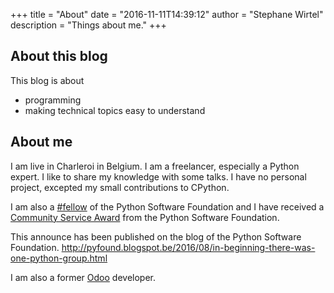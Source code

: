 +++
title = "About"
date = "2016-11-11T14:39:12"
author = "Stephane Wirtel"
description = "Things about me."
+++

## About this blog

This blog is about

* programming
* making technical topics easy to understand


## About me

I am live in Charleroi in Belgium. I am a freelancer, especially a Python expert. I like to share my knowledge with some talks. I have no personal project, excepted my small contributions to CPython.


I am also a [#fellow](https://www.python.org/psf/members/) of the Python Software Foundation and I have received a [Community Service Award](https://www.python.org/community/awards/psf-awards/#june-2016) from the Python Software Foundation.

This announce has been published on the blog of the Python Software Foundation. http://pyfound.blogspot.be/2016/08/in-beginning-there-was-one-python-group.html

I am also a former [Odoo](http://www.odoo.com) developer.
